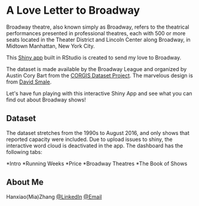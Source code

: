 # A Love Letter to Broadway


Broadway theatre, also known simply as Broadway, refers to the theatrical performances presented in professional theatres, each with 500 or more seats located in the Theater District and Lincoln Center along Broadway, in Midtown Manhattan, New York City.

This [Shiny app][shiny] built in RStudio is created to send my love to Broadway.

The dataset is made available by the Broadway League and organized by Austin Cory Bart from the [CORGIS Dataset Project][dataset]. The marvelous design is from [David Smale][design].

Let's have fun playing with this interactive Shiny App and see what you can find out about Broadway shows!

## Dataset
The dataset stretches from the 1990s to August 2016, and only shows that reported capacity were included. Due to upload issues to shiny, the interactive word cloud is deactivated in the app. The dashboard has the following tabs:

*Intro
*Running Weeks
*Price
*Broadway Theatres
*The Book of Shows

## About Me

Hanxiao(Mia)Zhang
[@LinkedIn](https://www.linkedin.com/in/zhanghanxiao/)
[@Email](miazhx2013@gmail.com)


<!-- Markdown link & img dfn's -->
[shiny]: https://miazhx.shinyapps.io/broadway/
[dataset]: https://corgis-edu.github.io/corgis/csv/broadway/
[design]: https://davidsmale.netlify.com/shiny-portfolio/#69-love-songs
